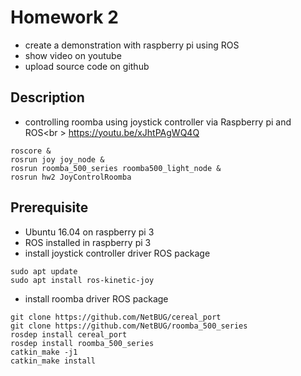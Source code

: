 # Homework 2
* create a demonstration with raspberry pi using ROS
* show video on youtube
* upload source code on github

## Description
* controlling roomba using joystick controller via Raspberry pi and ROS<br \>
https://youtu.be/xJhtPAgWQ4Q

```
roscore &
rosrun joy joy_node &
rosrun roomba_500_series roomba500_light_node &
rosrun hw2 JoyControlRoomba
```

## Prerequisite
* Ubuntu 16.04 on raspberry pi 3
* ROS installed in raspberry pi 3
* install joystick controller driver ROS package
```
sudo apt update
sudo apt install ros-kinetic-joy
```
* install roomba driver ROS package
```
git clone https://github.com/NetBUG/cereal_port
git clone https://github.com/NetBUG/roomba_500_series
rosdep install cereal_port
rosdep install roomba_500_series
catkin_make -j1
catkin_make install
 ```
